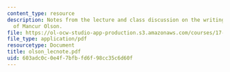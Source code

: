 ```yaml
---
content_type: resource
description: Notes from the lecture and class discussion on the writings and ideas
  of Mancur Olson.
file: https://ol-ocw-studio-app-production.s3.amazonaws.com/courses/17-960-foundations-of-political-science-fall-2004/603adc0c0e4f7bfbfd6f98cc35c6d60f_olson_lecnote.pdf
file_type: application/pdf
resourcetype: Document
title: olson_lecnote.pdf
uid: 603adc0c-0e4f-7bfb-fd6f-98cc35c6d60f
---
```

